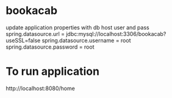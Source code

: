 # bookacab
 
update application properties with db host user and pass
spring.datasource.url = jdbc:mysql://localhost:3306/bookacab?useSSL=false
spring.datasource.username = root
spring.datasource.password = root


# To run application 
http://localhost:8080/home
